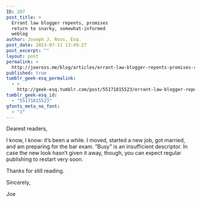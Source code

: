```yaml
---
ID: 207
post_title: >
  Errant law blogger repents, promises
  return to snarky, somewhat-informed
  weblog
author: Joseph J. Ross, Esq.
post_date: 2013-07-11 13:49:27
post_excerpt: ""
layout: post
permalink: >
  http://joeross.me/blog/articles/errant-law-blogger-repents-promises-return-to/
published: true
tumblr_geek-esq_permalink:
  - >
    http://geek-esq.tumblr.com/post/55171815523/errant-law-blogger-repents-promises-return-to
tumblr_geek-esq_id:
  - "55171815523"
gfonts_meta_no_font:
  - "1"
---
```

<p>Dearest readers,</p>

<p>I know, I know: it&#8217;s been a while. I moved, started a new job, got married, and am preparing for the bar exam. &#8220;Busy&#8221; is an insufficient descriptor. In case the new look hasn&#8217;t given it away, though, you can expect regular publishing to restart very soon.</p>

<p>Thanks for still reading.</p>

<p>Sincerely,</p>

<p>Joe</p>